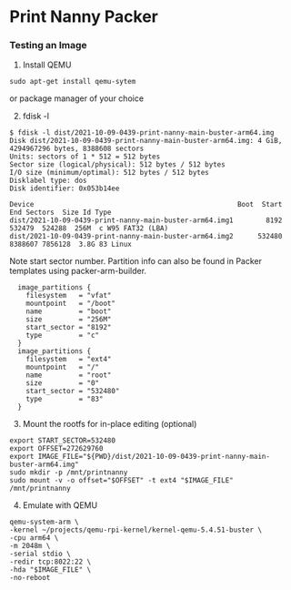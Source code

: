 # Print Nanny Packer

### Testing an Image

1. Install QEMU

```
sudo apt-get install qemu-sytem
```
or package manager of your choice

2. fdisk -l <img-file>

```
$ fdisk -l dist/2021-10-09-0439-print-nanny-main-buster-arm64.img 
Disk dist/2021-10-09-0439-print-nanny-main-buster-arm64.img: 4 GiB, 4294967296 bytes, 8388608 sectors
Units: sectors of 1 * 512 = 512 bytes
Sector size (logical/physical): 512 bytes / 512 bytes
I/O size (minimum/optimal): 512 bytes / 512 bytes
Disklabel type: dos
Disk identifier: 0x053b14ee

Device                                                  Boot  Start     End Sectors  Size Id Type
dist/2021-10-09-0439-print-nanny-main-buster-arm64.img1        8192  532479  524288  256M  c W95 FAT32 (LBA)
dist/2021-10-09-0439-print-nanny-main-buster-arm64.img2      532480 8388607 7856128  3.8G 83 Linux
```

Note start sector number. Partition info can also be found in Packer templates using packer-arm-builder.

```
  image_partitions {
    filesystem   = "vfat"
    mountpoint   = "/boot"
    name         = "boot"
    size         = "256M"
    start_sector = "8192"
    type         = "c"
  }
  image_partitions {
    filesystem   = "ext4"
    mountpoint   = "/"
    name         = "root"
    size         = "0"
    start_sector = "532480"
    type         = "83"
  }
```

3. Mount the rootfs for in-place editing (optional)

```
export START_SECTOR=532480
export OFFSET=272629760
export IMAGE_FILE="${PWD}/dist/2021-10-09-0439-print-nanny-main-buster-arm64.img"
sudo mkdir -p /mnt/printnanny
sudo mount -v -o offset="$OFFSET" -t ext4 "$IMAGE_FILE" /mnt/printnanny
```

4. Emulate with QEMU

```
qemu-system-arm \
-kernel ~/projects/qemu-rpi-kernel/kernel-qemu-5.4.51-buster \
-cpu arm64 \
-m 2048m \
-serial stdio \
-redir tcp:8022:22 \
-hda "$IMAGE_FILE" \
-no-reboot
```